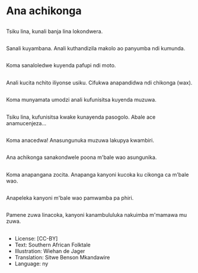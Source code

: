 # Ana achikonga

##
 Tsiku lina, kunali banja lina lokondwera.

##
Sanali kuyambana. Anali kuthandizila makolo ao panyumba ndi kumunda.

##
Koma sanaloledwe kuyenda pafupi ndi moto.

##
Anali kucita nchito iliyonse usiku. Cifukwa anapandidwa ndi chikonga (wax).

##
Koma munyamata umodzi anali kufunisitsa kuyenda muzuwa.

##
Tsiku lina, kufunisitsa kwake kunayenda pasogolo. Abale ace anamucenjeza...

##
Koma anacedwa! Anasungunuka muzuwa lakupya kwambiri.

##
Ana achikonga sanakondwele poona m'bale wao asungunika.

##
Koma anapangana zocita. Anapanga kanyoni kucoka ku cikonga ca m'bale wao.

##
Anapeleka kanyoni m'bale wao pamwamba pa phiri.

##
Pamene zuwa linacoka, kanyoni kanambululuka nakuimba m'mamawa mu zuwa.

##
* License: [CC-BY]
* Text: Southern African Folktale
* Illustration: Wiehan de Jager
* Translation: Sitwe Benson Mkandawire
* Language: ny
